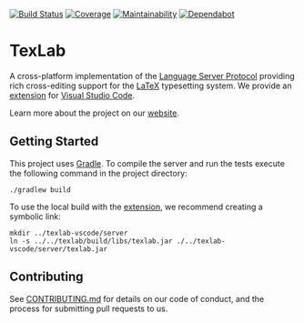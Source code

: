 [![Build Status](https://dev.azure.com/latex-lsp/texlab/_apis/build/status/latex-lsp.texlab?branchName=master)](https://dev.azure.com/latex-lsp/texlab/_build/latest?definitionId=8&branchName=master)
[![Coverage](https://img.shields.io/azure-devops/coverage/latex-lsp/texlab/8.svg?logo=azuredevops)](https://dev.azure.com/latex-lsp/texlab/_build/latest?definitionId=8&branchName=master)
[![Maintainability](https://api.codeclimate.com/v1/badges/9ce99ec1116b43ee3fc4/maintainability)](https://codeclimate.com/github/latex-lsp/texlab/maintainability)
[![Dependabot](https://api.dependabot.com/badges/status?host=github&repo=latex-lsp/texlab)](https://dependabot.com)

# TexLab

A cross-platform implementation of the [Language Server Protocol](https://microsoft.github.io/language-server-protocol)
providing rich cross-editing support for the [LaTeX](https://www.latex-project.org/) typesetting system.
We provide an [extension](https://github.com/latex-lsp/texlab-vscode) for [Visual Studio Code](https://code.visualstudio.com).

Learn more about the project on our [website](https://texlab.netlify.com).

## Getting Started

This project uses [Gradle](https://gradle.org/).
To compile the server and run the tests execute the following command in the project directory:

```shell
./gradlew build
```

To use the local build with the [extension](https://github.com/latex-lsp/texlab-vscode), we recommend creating a symbolic link:

```shell
mkdir ../texlab-vscode/server
ln -s ../../texlab/build/libs/texlab.jar ./../texlab-vscode/server/texlab.jar
```

## Contributing

See [CONTRIBUTING.md](CONTRIBUTING.md) for details on our code of conduct, and the process for submitting pull requests to us.
